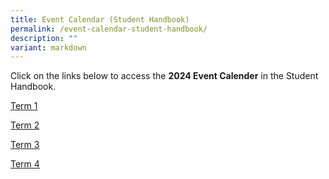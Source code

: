 ```yaml
---
title: Event Calendar (Student Handbook)
permalink: /event-calendar-student-handbook/
description: ""
variant: markdown
---
```

Click on the links below to access the **2024 Event Calender** in the Student Handbook.

[Term 1](/files/Term_1_2024.pdf)

[Term 2](/files/Term_2_2024.pdf)

[Term 3](/files/Term_3_2024.pdf)

[Term 4](/files/Term_4_2024.pdf)
